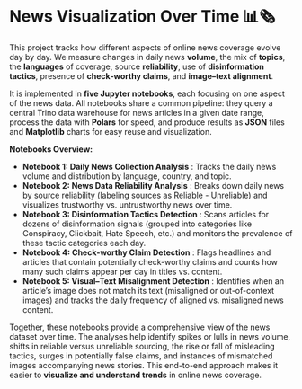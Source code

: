 # News Visualization Over Time 📊🗞️

This project tracks how different aspects of online news coverage evolve day by day.
We measure changes in daily news **volume**, the mix of **topics**, the **languages** of coverage, source **reliability**, use of **disinformation tactics**, presence of **check‑worthy claims**, and **image–text alignment**.

It is implemented in **five Jupyter notebooks**, each focusing on one aspect of the news data.
All notebooks share a common pipeline: they query a central Trino data warehouse for news articles in a given date range, process the data with **Polars** for speed, and produce results as **JSON** files and **Matplotlib** charts for easy reuse and visualization.

**Notebooks Overview:**

* **Notebook 1: Daily News Collection Analysis** : Tracks the daily news volume and distribution by language, country, and topic.
* **Notebook 2: News Data Reliability Analysis** : Breaks down daily news by source reliability (labeling sources as Reliable - Unreliable) and visualizes trustworthy vs. untrustworthy news over time.
* **Notebook 3: Disinformation Tactics Detection** : Scans articles for dozens of disinformation signals (grouped into categories like Conspiracy, Clickbait, Hate Speech, etc.) and monitors the prevalence of these tactic categories each day.
* **Notebook 4: Check‑worthy Claim Detection** : Flags headlines and articles that contain potentially check-worthy claims and counts how many such claims appear per day in titles vs. content.
* **Notebook 5: Visual–Text Misalignment Detection** : Identifies when an article’s image does not match its text (misaligned or out-of-context images) and tracks the daily frequency of aligned vs. misaligned news content.

Together, these notebooks provide a comprehensive view of the news dataset over time. The analyses help identify spikes or lulls in news volume, shifts in reliable versus unreliable sourcing, the rise or fall of misleading tactics, surges in potentially false claims, and instances of mismatched images accompanying news stories. This end-to-end approach makes it easier to **visualize and understand trends** in online news coverage.
